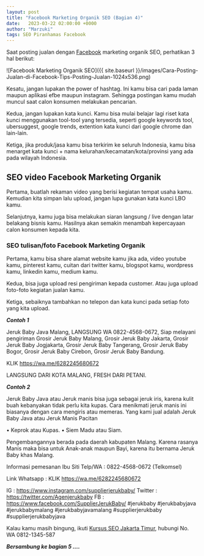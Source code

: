```yaml
---
layout: post
title: "Facebook Marketing Organik SEO (Bagian 4)"
date:   2023-03-22 02:00:00 +0000
author: "Marzuki"
tags: SEO Piranhamas Facebook
---
```


Saat posting jualan dengan <a href="https://www.facebook.com" rel="nofollow" target="_blank" >Facebook</a> marketing organik SEO, perhatikan 3 hal berikut:

![Facebook Marketing Organik SEO]({{ site.baseurl }}/images/Cara-Posting-Jualan-di-Facebook-Tips-Posting-Jualan-1024x536.png)

Kesatu, jangan lupakan the power of hashtag. Ini kamu bisa cari pada laman maupun aplikasi efbe maupun instagram. Sehingga postingan kamu mudah muncul saat calon konsumen melakukan pencarian.

Kedua, jangan lupakan kata kunci. Kamu bisa mulai belajar lagi riset kata kunci menggunakan tool-tool yang tersedia, seperti google keywords tool, ubersuggest, google trends, extention kata kunci dari google chrome dan lain-lain.

Ketiga, jika produk/jasa kamu bisa terkirim ke seluruh Indonesia, kamu bisa menarget kata kunci + nama kelurahan/kecamatan/kota/provinsi yang ada pada wilayah Indonesia.

## SEO video Facebook Marketing Organik

Pertama, buatlah rekaman video yang berisi kegiatan tempat usaha kamu. Kemudian kita simpan lalu upload, jangan lupa gunakan kata kunci LBO kamu.

Selanjutnya, kamu juga bisa melakukan siaran langsung / live dengan latar belakang bisnis kamu. Hasilnya akan semakin menambah kepercayaan calon konsumen kepada kita.

### SEO tulisan/foto Facebook Marketing Organik

Pertama, kamu bisa share alamat website kamu jika ada, video youtube kamu, pinterest kamu, cuitan dari twitter kamu, blogspot kamu, wordpress kamu, linkedin kamu, medium kamu.

Kedua, bisa juga upload resi pengiriman kepada customer. Atau juga upload foto-foto kegiatan jualan kamu.

Ketiga, sebaiknya tambahkan no telepon dan kata kunci pada setiap foto yang kita upload.

***Contoh 1***

Jeruk Baby Java Malang,
LANGSUNG WA 0822-4568-0672, Siap melayani pengiriman Grosir Jeruk Baby Malang, Grosir Jeruk Baby Jakarta, Grosir Jeruk Baby Jogjakarta, Grosir Jeruk Baby Tangerang, Grosir Jeruk Baby Bogor, Grosir Jeruk Baby Cirebon, Grosir Jeruk Baby Bandung.

KLIK https://wa.me/6282245680672

LANGSUNG DARI KOTA MALANG, FRESH DARI PETANI.

***Contoh 2***

Jeruk Baby Java atau Jeruk manis bisa juga sebagai jeruk iris, karena kulit buah kebanyakan tidak perlu kita kupas. Cara menikmati jeruk manis ini biasanya dengan cara mengiris atau memeras.
Yang kami jual adalah Jeruk Baby Java atau Jeruk Manis Pacitan

• Keprok atau Kupas.
• Siem Madu atau Siam.

Pengembangannya berada pada daerah kabupaten Malang.
Karena rasanya Manis maka bisa untuk Anak-anak maupun Bayi, karena itu bernama Jeruk Baby khas Malang.

Informasi pemesanan
Ibu Siti
Telp/WA : 0822-4568-0672 (Telkomsel)

Link Whatsapp :
KLIK https://wa.me/6282245680672

IG : https://www.instagram.com/supplierjerukbaby/
Twitter : https://twitter.com/Agenjerukbaby
FB : https://www.facebook.com/SupplierJerukBaby/
#jerukbaby #jerukbabyjava #jerukbabymalang #jerukbabyjavamalang #supplierjerukbaby #supplierjerukbabyjava

Kalau kamu masih bingung, ikuti <a href="https://dma.pages.dev" target="_blank">Kursus SEO Jakarta Timur</a>, hubungi No. WA 0812-1345-587

***Bersambung ke bagian 5 ....***

